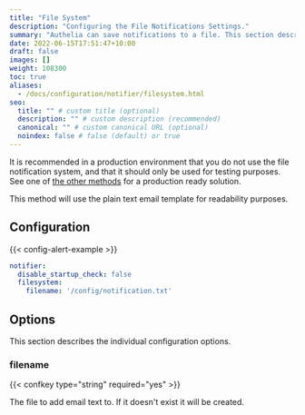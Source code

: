 ```yaml
---
title: "File System"
description: "Configuring the File Notifications Settings."
summary: "Authelia can save notifications to a file. This section describes how to configure this."
date: 2022-06-15T17:51:47+10:00
draft: false
images: []
weight: 108300
toc: true
aliases:
  - /docs/configuration/notifier/filesystem.html
seo:
  title: "" # custom title (optional)
  description: "" # custom description (recommended)
  canonical: "" # custom canonical URL (optional)
  noindex: false # false (default) or true
---
```


It is recommended in a production environment that you do not use the file notification system, and that it should only
be used for testing purposes. See one of [the other methods](introduction.md) for a production ready solution.

This method will use the plain text email template for readability purposes.

## Configuration

{{< config-alert-example >}}

```yaml {title="configuration.yml"}
notifier:
  disable_startup_check: false
  filesystem:
    filename: '/config/notification.txt'
```

## Options

This section describes the individual configuration options.

### filename

{{< confkey type="string" required="yes" >}}

The file to add email text to. If it doesn't exist it will be created.
